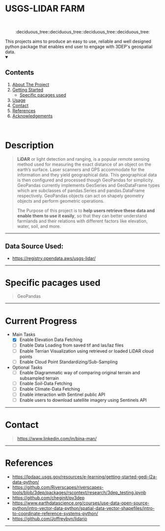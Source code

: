 # USGS-LIDAR FARM 
<br />
<center><p align = "center"> :deciduous_tree::deciduous_tree::deciduous_tree::deciduous_tree:</p> </center>
This projects aims to produce an easy to use, reliable and well designed python package that enables end user to engage with 3DEP's geospatial data.
<br />

<!-- TABLE OF CONTENTS -->

<details open="open">
  <summary><h2>Contents</h2></summary>
  <ol>
    <li>
      <a href="#about-the-project">About The Project</a>
    </li>
    <li>
      <a href="#getting-started">Getting Started</a>
      <ul>
        <li><a href="#Liberaries used">Specific pacages used</a></li>
      </ul>
    </li>
    <li><a href="#Current progress">Usage</a></li>
    <li><a href="#contact">Contact</a></li>
    <li><a href="#refs">References</a></li>
    <li><a href="#acknowledgements">Acknowledgements</a></li>
  </ol>
</details>
<br />




# <a name='about-the-project'></a>Description
> **LiDAR** or light detection and ranging, is a popular remote sensing method used for measuring the exact  distance of an object on the earth’s surface. Laser scanners and GPS accommodate for the information and they  yield geographical data. This geographical data is then configured and processed though GeoPandas for  simplicity. GeoPandas currently implements GeoSeries and GeoDataFrame types which are subclasses of  pandas.Series and pandas.DataFrame respectively. GeoPandas objects can act on shapely geometry objects and  perform geometric operations. 
>
>The Purpose of this project is to **help users retrieve these data and enable them to use it easily**, so that they can better understand farmlands and their relations with different factors like elevation, water, soil, and more. 
<hr>

## Data Source Used:
- https://registry.opendata.aws/usgs-lidar/

<hr>

# <a name='Liberaries used'></a>Specific pacages used
>GeoPandas
<hr>

# <a name='Current progress'></a>Current Progress
* Main Tasks
  - [X] Enable Elevation Data Fetching
  - [ ] Enable Data Loading from saved tif and las/laz files
  - [ ] Enable Terrian Visualization using retrieved or loaded LiDAR cloud points
  - [ ] Enable Cloud Point Standardizing/Sub-Sampling

* Optional Tasks
  - [ ] Enable Diagrammatic way of comparing original terrain and subsampled terrain
  - [ ] Enable Soil-Data Fetching
  - [ ] Enable Climate-Data Fetching
  - [ ] Enable interaction with Sentinel public API
  - [ ] Enable users to download satellite imagery using Sentinels API
<hr>


# <a name='contact'></a>Contact
>https://www.linkedin.com/in/bina-man/
<hr>

# <a name='refs'></a>References
- https://lpdaac.usgs.gov/resources/e-learning/getting-started-gedi-l2a-data-python/
- https://github.com/Riverscapes/riverscapes-tools/blob/3dep/packages/rscontext/research/3dep_testing.ipynb
- https://github.com/cheginit/py3dep
- https://www.earthdatascience.org/courses/use-data-open-source-python/intro-vector-data-python/spatial-data-vector-shapefiles/intro-to-coordinate-reference-systems-python/
- https://github.com/Joffreybvn/lidario
<hr>

 


